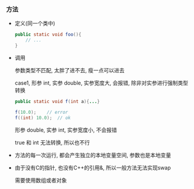 ###	方法

*	定义(同一个类中)

	```java
	public static void foo(){
		// ...
	}
	```

*	调用

	参数类型不匹配, 太胖了进不去, 瘦一点可以进去

	case1, 形参 int, 实参 double, 实参宽度大, 会报错, 除非对实参进行强制类型转换

	```java
	public static void f(int a){...}

	f(10.0);	// error
	f((int) 10.0);	// ok
	```

	形参 double, 实参 int, 实参宽度小, 不会报错

	true 和 int 无法转换, 所以也不行

*	方法的每一次运行, 都会产生独立的本地变量空间, 参数也是本地变量

*	由于没有C的指针, 也没有C++的引用&, 所以一般方法无法实现swap

	需要使用数组或者对象

<br><br>

